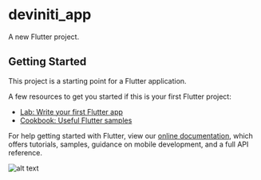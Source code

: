 # deviniti_app

A new Flutter project.

## Getting Started

This project is a starting point for a Flutter application.

A few resources to get you started if this is your first Flutter project:

- [Lab: Write your first Flutter app](https://flutter.dev/docs/get-started/codelab)
- [Cookbook: Useful Flutter samples](https://flutter.dev/docs/cookbook)

For help getting started with Flutter, view our
[online documentation](https://flutter.dev/docs), which offers tutorials,
samples, guidance on mobile development, and a full API reference.

<div style="width: 60%; height: 60%">
  
 ![alt text](https://user-images.githubusercontent.com/3342811/163236754-7bd0a84b-1cb3-4bcd-86f9-89a2426fd05a.png?raw=true)
  
</div>


